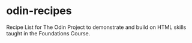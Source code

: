 # odin-recipes
Recipe List for The Odin Project to demonstrate and build on HTML skills taught in the Foundations Course.